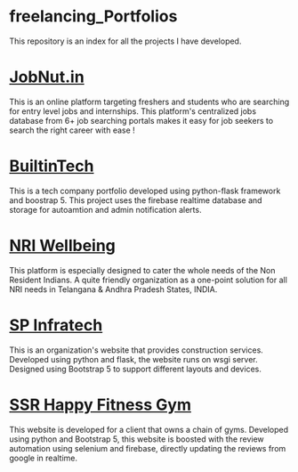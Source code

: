 # freelancing_Portfolios
This repository is an index for all the projects I have developed. 


# [JobNut.in](https://jobnut.in)
This is an online platform targeting freshers and students who are searching for entry level jobs and internships. This platform's centralized jobs database from 6+ job searching portals makes it easy for job seekers to search the right career with ease ! 


# [BuiltinTech](https://builtintech.in)
This is a tech company portfolio developed using python-flask framework and boostrap 5. This project uses the firebase realtime database and storage 
for autoamtion and admin notification alerts.


# [NRI Wellbeing](https://nriwellbeing.com)
This platform is especially designed to cater the whole needs of the Non Resident Indians. A quite friendly organization as a one-point solution for all NRI needs in Telangana & Andhra Pradesh States, INDIA. 


# [SP Infratech](https://spinfra-hyd.com)
This is an organization's website that provides construction services. Developed using python and flask, the website runs on wsgi server. Designed using Bootstrap 5 to support different layouts and devices.


# [SSR Happy Fitness Gym](https://ssrhappyfitness.com)
This website is developed for a client that owns a chain of gyms. Developed using python and Bootstrap 5, this website is boosted with the review automation using selenium and firebase, directly updating the reviews from google in realtime.


